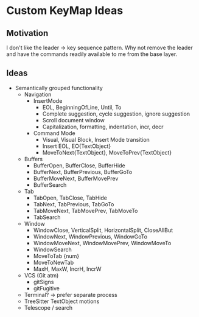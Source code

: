 # Custom KeyMap Ideas

## Motivation

I don't like the leader -> key sequence pattern. Why not remove the leader and have the commands readily available to me from the base layer.

## Ideas

- Semantically grouped functionality
    - Navigation
        - InsertMode
            - EOL, BeginningOfLine, Until, To
            - Complete suggestion, cycle suggestion, ignore suggestion
            - Scroll document window
            - Capitalization, formatting, indentation, incr, decr
        - Command Mode
            - Visual, Visual Block, Insert Mode transition
            - Insert EOL, EO{TextObject}
            - MoveToNext{TextObject}, MoveToPrev{TextObject}
    - Buffers
        - BufferOpen, BufferClose, BufferHide
        - BufferNext, BufferPrevious, BufferGoTo
        - BufferMoveNext, BufferMovePrev
        - BufferSearch
    - Tab
        - TabOpen, TabClose, TabHide
        - TabNext, TabPrevious, TabGoTo
        - TabMoveNext, TabMovePrev, TabMoveTo
        - TabSearch
    - Window
        - WindowClose, VerticalSplit, HorizontalSplit, CloseAllBut
        - WindowNext, WindowPrevious, WindowGoTo
        - WindowMoveNext, WindowMovePrev, WindowMoveTo
        - WindowSearch
        - MoveToTab {num}
        - MoveToNewTab 
        - MaxH, MaxW, IncrH, IncrW
    - VCS (Git atm)
        - gitSigns
        - gitFugitive
    - Terminal? -> prefer separate process
    - TreeSitter TextObject motions
    - Telescope / search
